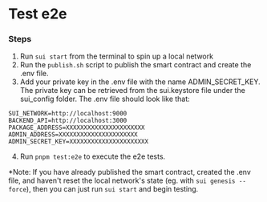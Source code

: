 # Test e2e
### Steps
1. Run `sui start` from the terminal to spin up a local network
2. Run the `publish.sh` script to publish the smart contract and create the .env file.
3. Add your private key in the .env file with the name ADMIN_SECRET_KEY. 
The private key can be retrieved from the sui.keystore file under the sui_config folder. 
The .env file should look like that:
```
SUI_NETWORK=http://localhost:9000
BACKEND_API=http://localhost:3000
PACKAGE_ADDRESS=XXXXXXXXXXXXXXXXXXXXXX
ADMIN_ADDRESS=XXXXXXXXXXXXXXXXXXXXXX
ADMIN_SECRET_KEY=XXXXXXXXXXXXXXXXXXXXXX
```
4. Run `pnpm test:e2e` to execute the e2e tests.

*Note: If you have already published the smart contract, created the .env file, and haven't reset the local network's state (eg. with `sui genesis --force`), then you can just run `sui start` and begin testing.
